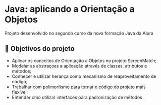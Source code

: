 # Java: aplicando a Orientação a Objetos

Projeto desenvolvido no segundo curso da nova formação Java da Alura


## 🔨 Objetivos do projeto

- Aplicar os conceitos de Orientação a Objetos no projeto ScreenMatch;
- Modelar as abstraçoes a aplicação através de classes, atributos e métodos; 
- Conhecer e utilizar herança como mecanismo de reaproveitamento de código;
- Trabalhar com polimorfismo para tornar o código do projeto mais flexível;
- Entender cmo utilizar interfaces para padronização de métodos.
